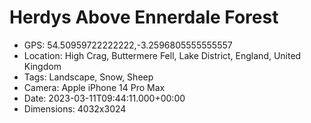 # Herdys Above Ennerdale Forest

- GPS: 54.50959722222222,-3.2596805555555557
- Location: High Crag, Buttermere Fell, Lake District, England, United Kingdom
- Tags: Landscape, Snow, Sheep
- Camera: Apple iPhone 14 Pro Max
- Date: 2023-03-11T09:44:11.000+00:00
- Dimensions: 4032x3024

